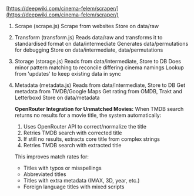 [https://deepwiki.com/cinema-felem/scraper/](https://deepwiki.com/cinema-felem/scraper/)

1. Scrape (scrape.js)
   Scrape from websites
   Store on data/raw

2. Transform (transform.js)
   Reads data/raw and transforms it to standardised format on data/intermediate
   Generates data/permutations for debugging
   Store on data/intermediate, data/permutations

3. Storage (storage.js)
   Reads from data/intermediate, Store to DB
   Does minor pattern matching to reconcile differing cinema namings
   Lookup from 'updates' to keep existing data in sync

4. Metadata (metadata.js)
   Reads from data/intermediate, Store to DB
   Get metadata from TMDB/Google Maps
   Get rating from OMDB, Trakt and Letterboxd
   Store on data/metadata

   **OpenRouter Integration for Unmatched Movies:**
   When TMDB search returns no results for a movie title, the system automatically:
   1. Uses OpenRouter API to correct/normalize the title
   2. Retries TMDB search with corrected title
   3. If still no results, extracts core title from complex strings
   4. Retries TMDB search with extracted title

   This improves match rates for:
   - Titles with typos or misspellings
   - Abbreviated titles
   - Titles with extra metadata (IMAX, 3D, year, etc.)
   - Foreign language titles with mixed scripts

